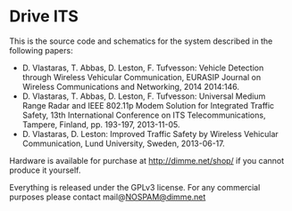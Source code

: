# Drive ITS

This is the source code and schematics for the system described in the following papers:

* D. Vlastaras, T. Abbas, D. Leston, F. Tufvesson:
Vehicle Detection through Wireless Vehicular Communication, EURASIP Journal on Wireless Communications and Networking, 2014 2014:146.
* D. Vlastaras, T. Abbas, D. Leston, F. Tufvesson:
Universal Medium Range Radar and IEEE 802.11p Modem Solution for Integrated Traffic Safety, 13th International Conference on ITS Telecommunications, Tampere, Finland, pp. 193-197, 2013-11-05.
* D. Vlastaras, D. Leston:
Improved Traffic Safety by Wireless Vehicular Communication, Lund University, Sweden, 2013-06-17.

Hardware is available for purchase at http://dimme.net/shop/ if you cannot produce it yourself.

Everything is released under the GPLv3 license. For any commercial purposes please contact mail@NOSPAM@dimme.net
